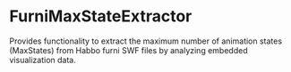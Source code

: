 # FurniMaxStateExtractor
Provides functionality to extract the maximum number of animation states (MaxStates) from Habbo furni SWF files by analyzing embedded visualization data.
